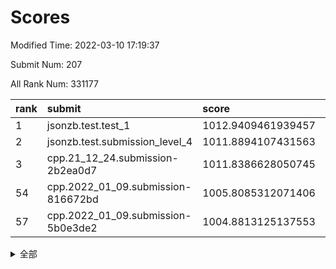 # Scores

Modified Time: 2022-03-10 17:19:37

Submit Num: 207

All Rank Num: 331177

| rank |               submit               |       score        |       sigma        | pk_num |
| :--- | :--------------------------------- | :----------------- | :----------------- | :----- |
| 1    | jsonzb.test.test_1                 | 1012.9409461939457 | 0.7968182779961129 | 6397   |
| 2    | jsonzb.test.submission_level_4     | 1011.8894107431563 | 0.7810776350576689 | 6400   |
| 3    | cpp.21_12_24.submission-2b2ea0d7   | 1011.8386628050745 | 0.78291697405712   | 6398   |
| 54   | cpp.2022_01_09.submission-816672bd | 1005.8085312071406 | 0.7187947594600386 | 6401   |
| 57   | cpp.2022_01_09.submission-5b0e3de2 | 1004.8813125137553 | 0.7056038404103424 | 6398   |


<details>
<summary>全部</summary>

| rank |                 submit                 |       score        |       sigma        | pk_num |
| :--- | :------------------------------------- | :----------------- | :----------------- | :----- |
| 1    | jsonzb.test.test_1                     | 1012.9409461939457 | 0.7968182779961129 | 6397   |
| 2    | jsonzb.test.submission_level_4         | 1011.8894107431563 | 0.7810776350576689 | 6400   |
| 3    | cpp.21_12_24.submission-2b2ea0d7       | 1011.8386628050745 | 0.78291697405712   | 6398   |
| 4    | gobigger.level_3.submission_level_3_25 | 1011.469758758817  | 0.7965241883971014 | 6401   |
| 5    | gobigger.level_3.submission_level_3_46 | 1011.2954238975813 | 0.7608095925974019 | 6404   |
| 6    | gobigger.level_3.submission_level_3_49 | 1011.2589353598123 | 0.7728011805361396 | 6396   |
| 7    | gobigger.level_3.submission_level_3_23 | 1011.2076047192882 | 0.752533738272803  | 6400   |
| 8    | gobigger.level_3.submission_level_3_8  | 1011.1302132853942 | 0.7499735924452345 | 6403   |
| 9    | gobigger.level_3.submission_level_3_41 | 1011.0781292525919 | 0.7735600084582491 | 6399   |
| 10   | gobigger.level_3.submission_level_3_14 | 1011.0475946386385 | 0.7661597226872405 | 6392   |
| 11   | gobigger.level_3.submission_level_3_17 | 1011.0223431766423 | 0.7636793895209454 | 6398   |
| 12   | gobigger.level_3.submission_level_3_1  | 1010.9303311723819 | 0.7790654578337646 | 6390   |
| 13   | gobigger.level_3.submission_level_3_48 | 1010.7886826316374 | 0.77027666872494   | 6394   |
| 14   | gobigger.level_3.submission_level_3_45 | 1010.7000096728999 | 0.7668727169555899 | 6404   |
| 15   | gobigger.level_3.submission_level_3_44 | 1010.6669558382092 | 0.7555946598733553 | 6395   |
| 16   | gobigger.level_3.submission_level_3_38 | 1010.6047804444278 | 0.7522102119226318 | 6401   |
| 17   | gobigger.level_3.submission_level_3_16 | 1010.4826936728291 | 0.7411106096808527 | 6394   |
| 18   | gobigger.level_3.submission_level_3_11 | 1010.4639546043503 | 0.765496003971417  | 6406   |
| 19   | gobigger.level_3.submission_level_3_26 | 1010.2792003936612 | 0.7744228138462043 | 6399   |
| 20   | gobigger.level_3.submission_level_3_6  | 1010.2414018197096 | 0.7522093076145132 | 6403   |
| 21   | gobigger.level_3.submission_level_3_43 | 1010.2215713399751 | 0.7621055086215521 | 6403   |
| 22   | gobigger.level_3.submission_level_3_12 | 1010.2050374723328 | 0.7741546810881199 | 6402   |
| 23   | gobigger.level_3.submission_level_3_5  | 1010.2044355255124 | 0.7592922670748243 | 6403   |
| 24   | gobigger.level_3.submission_level_3_21 | 1010.1243168536517 | 0.7706769494911737 | 6399   |
| 25   | gobigger.level_3.submission_level_3_0  | 1010.070484899537  | 0.7673436589272471 | 6399   |
| 26   | gobigger.level_3.submission_level_3_4  | 1009.9878217915376 | 0.7578179081957972 | 6406   |
| 27   | gobigger.level_3.submission_level_3_31 | 1009.9622134416344 | 0.7640202924524405 | 6400   |
| 28   | gobigger.level_3.submission_level_3_2  | 1009.9442715709656 | 0.7413237815475713 | 6396   |
| 29   | gobigger.level_3.submission_level_3_40 | 1009.9367546975176 | 0.7732626626047019 | 6397   |
| 30   | gobigger.level_3.submission_level_3_13 | 1009.8652471691372 | 0.7522835600674521 | 6400   |
| 31   | gobigger.level_3.submission_level_3_22 | 1009.8247084872643 | 0.7473337961200204 | 6398   |
| 32   | gobigger.level_3.submission_level_3_30 | 1009.7734203677987 | 0.768173477341672  | 6399   |
| 33   | gobigger.level_3.submission_level_3_28 | 1009.7476150423455 | 0.7420941868245031 | 6400   |
| 34   | gobigger.level_3.submission_level_3_42 | 1009.6833340635734 | 0.7555701643578502 | 6398   |
| 35   | gobigger.level_3.submission_level_3_39 | 1009.6526978698369 | 0.7415573305357388 | 6406   |
| 36   | gobigger.level_3.submission_level_3_32 | 1009.614559427097  | 0.7545739515764128 | 6397   |
| 37   | gobigger.level_3.submission_level_3_9  | 1009.6058517789837 | 0.739793007226003  | 6400   |
| 38   | gobigger.level_3.submission_level_3_29 | 1009.6024955227923 | 0.75315996878854   | 6394   |
| 39   | gobigger.level_3.submission_level_3_19 | 1009.587374501639  | 0.778164155588604  | 6395   |
| 40   | gobigger.level_3.submission_level_3_10 | 1009.5866186285177 | 0.7510697494377071 | 6402   |
| 41   | gobigger.level_3.submission_level_3_37 | 1009.5452398839922 | 0.7727915454335674 | 6402   |
| 42   | gobigger.level_3.submission_level_3_15 | 1009.469023035964  | 0.7607431831374171 | 6395   |
| 43   | gobigger.level_3.submission_level_3_7  | 1009.3876280536626 | 0.7468021910687019 | 6403   |
| 44   | gobigger.level_3.submission_level_3_36 | 1009.2530083207976 | 0.7618499044202214 | 6397   |
| 45   | gobigger.level_3.submission_level_3_35 | 1009.2497979871926 | 0.7482805373691509 | 6394   |
| 46   | gobigger.level_3.submission_level_3_18 | 1009.1114969320316 | 0.751062871650763  | 6401   |
| 47   | gobigger.level_3.submission_level_3_24 | 1009.0654693396933 | 0.7307364300976646 | 6403   |
| 48   | gobigger.level_3.submission_level_3_34 | 1008.9415061836459 | 0.7452032574722345 | 6399   |
| 49   | gobigger.level_3.submission_level_3_27 | 1008.9292512386422 | 0.7655790684663718 | 6406   |
| 50   | gobigger.level_3.submission_level_3_33 | 1008.6860292333333 | 0.7412878431054639 | 6399   |
| 51   | gobigger.level_3.submission_level_3_47 | 1008.6662374566838 | 0.7554044732825179 | 6401   |
| 52   | gobigger.level_3.submission_level_3_20 | 1008.3199026701866 | 0.735898679128541  | 6403   |
| 53   | gobigger.level_3.submission_level_3_3  | 1008.1375193433915 | 0.7624801614137954 | 6399   |
| 54   | cpp.2022_01_09.submission-816672bd     | 1005.8085312071406 | 0.7187947594600386 | 6401   |
| 55   | gobigger.level_1.submission_level_1_26 | 1005.501828242806  | 0.7289073790268212 | 6397   |
| 56   | gobigger.level_1.submission_level_1_39 | 1004.9873293471983 | 0.7216336212611825 | 6399   |
| 57   | cpp.2022_01_09.submission-5b0e3de2     | 1004.8813125137553 | 0.7056038404103424 | 6398   |
| 58   | gobigger.level_1.submission_level_1_16 | 1004.8562784662978 | 0.7256579768615139 | 6398   |
| 59   | gobigger.level_1.submission_level_1_49 | 1004.8547770988049 | 0.708229462950469  | 6401   |
| 60   | gobigger.level_1.submission_level_1_6  | 1004.7526678912654 | 0.7199683576343391 | 6397   |
| 61   | gobigger.level_1.submission_level_1_37 | 1004.6201118701432 | 0.7321064161598115 | 6397   |
| 62   | gobigger.level_1.submission_level_1_29 | 1004.2565137629764 | 0.7187967812099654 | 6397   |
| 63   | gobigger.level_1.submission_level_1_19 | 1004.2219295091252 | 0.7240803765954141 | 6402   |
| 64   | gobigger.level_1.submission_level_1_12 | 1004.167745046372  | 0.7219690312146261 | 6402   |
| 65   | gobigger.level_1.submission_level_1_15 | 1004.0640909847182 | 0.7156027860979605 | 6399   |
| 66   | gobigger.level_1.submission_level_1_46 | 1004.0636749832358 | 0.7295540816627895 | 6400   |
| 67   | gobigger.level_1.submission_level_1_18 | 1004.0527912013588 | 0.7086015839569895 | 6400   |
| 68   | gobigger.level_1.submission_level_1_9  | 1004.0385003994334 | 0.715944547982746  | 6403   |
| 69   | gobigger.level_1.submission_level_1_4  | 1004.035890504637  | 0.715246010976845  | 6402   |
| 70   | gobigger.level_1.submission_level_1_17 | 1003.9586002367939 | 0.7103389178854925 | 6398   |
| 71   | gobigger.level_1.submission_level_1_21 | 1003.8826164609695 | 0.7170596984405355 | 6398   |
| 72   | gobigger.level_1.submission_level_1_25 | 1003.8495228305792 | 0.7261883946652808 | 6401   |
| 73   | gobigger.level_1.submission_level_1_11 | 1003.8197686071207 | 0.7069901016806323 | 6400   |
| 74   | gobigger.level_1.submission_level_1_44 | 1003.7787213241495 | 0.724840138813425  | 6400   |
| 75   | gobigger.level_1.submission_level_1_35 | 1003.7667545018019 | 0.7043998437763626 | 6403   |
| 76   | gobigger.level_1.submission_level_1_30 | 1003.7658139771786 | 0.7195593187557643 | 6399   |
| 77   | gobigger.level_1.submission_level_1_20 | 1003.7474363220718 | 0.7113711253841472 | 6395   |
| 78   | gobigger.level_1.submission_level_1_42 | 1003.738487209797  | 0.7194580925871893 | 6404   |
| 79   | gobigger.level_1.submission_level_1_2  | 1003.668516198664  | 0.7354777085480139 | 6403   |
| 80   | gobigger.level_1.submission_level_1_43 | 1003.5221343086953 | 0.7032855359300403 | 6401   |
| 81   | gobigger.level_1.submission_level_1_13 | 1003.4492997600628 | 0.7164929299766188 | 6402   |
| 82   | gobigger.level_1.submission_level_1_5  | 1003.4199903728922 | 0.7118883181561133 | 6402   |
| 83   | gobigger.level_1.submission_level_1_33 | 1003.3214659032851 | 0.7155195510864071 | 6398   |
| 84   | gobigger.level_1.submission_level_1_45 | 1003.2876471344655 | 0.7111378615227848 | 6395   |
| 85   | gobigger.level_1.submission_level_1_28 | 1003.2454109148867 | 0.7108914695277087 | 6399   |
| 86   | gobigger.level_1.submission_level_1_36 | 1003.2432431618851 | 0.7198828289090645 | 6400   |
| 87   | gobigger.level_1.submission_level_1_8  | 1003.2349671299044 | 0.7171541142858961 | 6397   |
| 88   | gobigger.level_1.submission_level_1_32 | 1003.186271128894  | 0.72352510715874   | 6399   |
| 89   | gobigger.level_1.submission_level_1_14 | 1003.1344503152806 | 0.7182408975367836 | 6404   |
| 90   | gobigger.level_1.submission_level_1_7  | 1003.1102802055607 | 0.7079824057570038 | 6404   |
| 91   | gobigger.level_1.submission_level_1_27 | 1003.0974537734547 | 0.733190297587209  | 6399   |
| 92   | gobigger.level_1.submission_level_1_31 | 1003.07442752169   | 0.7249039947219482 | 6399   |
| 93   | gobigger.level_1.submission_level_1_41 | 1003.0216131445717 | 0.7098277580634471 | 6398   |
| 94   | gobigger.level_1.submission_level_1_3  | 1002.8713026626759 | 0.7248863375237601 | 6401   |
| 95   | gobigger.level_1.submission_level_1_48 | 1002.7957903706745 | 0.7118057202492593 | 6404   |
| 96   | gobigger.level_1.submission_level_1_22 | 1002.722748755606  | 0.7164700027328265 | 6402   |
| 97   | gobigger.level_1.submission_level_1_34 | 1002.702263491458  | 0.7124718363394239 | 6398   |
| 98   | gobigger.level_1.submission_level_1_1  | 1002.6941649427717 | 0.7162718353866868 | 6397   |
| 99   | gobigger.level_1.submission_level_1_23 | 1002.4856435358124 | 0.7125562865689276 | 6398   |
| 100  | gobigger.level_1.submission_level_1_10 | 1002.3904451530404 | 0.7124046749697408 | 6398   |
| 101  | gobigger.level_1.submission_level_1_40 | 1002.259367664448  | 0.7092466392615192 | 6402   |
| 102  | gobigger.level_1.submission_level_1_47 | 1002.2257034027181 | 0.712575574360517  | 6396   |
| 103  | gobigger.level_1.submission_level_1_0  | 1002.1085588783026 | 0.7150912194472864 | 6403   |
| 104  | gobigger.level_1.submission_level_1_38 | 1001.9745209040495 | 0.7092754935160043 | 6397   |
| 105  | gobigger.level_1.submission_level_1_24 | 1001.9494392980326 | 0.7132766412190892 | 6395   |
| 106  | gobigger.random.submission_random_15   | 997.162946835613   | 0.71723329264723   | 6399   |
| 107  | gobigger.random.submission_random_11   | 997.0445848546136  | 0.7125813055208382 | 6397   |
| 108  | gobigger.random.submission_random_43   | 997.0432146509563  | 0.7096202119881228 | 6395   |
| 109  | gobigger.random.submission_random_32   | 997.0184844973979  | 0.7189394350513563 | 6391   |
| 110  | gobigger.random.submission_random_0    | 996.8367651127157  | 0.7024729678265312 | 6406   |
| 111  | gobigger.random.submission_random_22   | 996.7941944125408  | 0.7107345133403976 | 6403   |
| 112  | gobigger.random.submission_random_5    | 996.7858703010759  | 0.7165089626623034 | 6400   |
| 113  | gobigger.random.submission_random_49   | 996.6493343413533  | 0.7069282345895055 | 6399   |
| 114  | gobigger.random.submission_random_33   | 996.5723523079187  | 0.7032725056710856 | 6397   |
| 115  | gobigger.random.submission_random_46   | 996.5213192169166  | 0.7247444398341206 | 6399   |
| 116  | gobigger.random.submission_random_13   | 996.5183646622198  | 0.7115338751277999 | 6395   |
| 117  | gobigger.random.submission_random_31   | 996.4834747947199  | 0.6979479893033826 | 6403   |
| 118  | gobigger.random.submission_random_30   | 996.4041132975119  | 0.7291095781658633 | 6400   |
| 119  | gobigger.random.submission_random_17   | 996.402738229282   | 0.7206946692028325 | 6398   |
| 120  | gobigger.random.submission_random_25   | 996.2928002436397  | 0.7014384448290469 | 6398   |
| 121  | gobigger.random.submission_random_12   | 996.2879297602113  | 0.7088545811800134 | 6403   |
| 122  | gobigger.random.submission_random_41   | 996.2741783019638  | 0.7021617926608692 | 6401   |
| 123  | gobigger.random.submission_random_45   | 996.2006531620092  | 0.6980602045177919 | 6399   |
| 124  | gobigger.random.submission_random_2    | 996.1797807321466  | 0.709333840238807  | 6405   |
| 125  | gobigger.random.submission_random_48   | 996.1487226755513  | 0.7150736444244725 | 6400   |
| 126  | gobigger.random.submission_random_24   | 996.1403902557199  | 0.7313378817168972 | 6407   |
| 127  | gobigger.random.submission_random_7    | 996.1211113544074  | 0.7095467972510234 | 6399   |
| 128  | gobigger.random.submission_random_38   | 996.116599825537   | 0.7227031175314642 | 6405   |
| 129  | gobigger.random.submission_random_6    | 996.1035508926611  | 0.7135102718245725 | 6397   |
| 130  | gobigger.random.submission_random_9    | 996.0613141584583  | 0.7115444083610046 | 6398   |
| 131  | gobigger.random.submission_random_37   | 996.0450399827863  | 0.6993190263124933 | 6400   |
| 132  | gobigger.random.submission_random_27   | 995.9876664419385  | 0.7126197158909079 | 6400   |
| 133  | gobigger.random.submission_random_19   | 995.9050065194725  | 0.7092905195668211 | 6402   |
| 134  | gobigger.random.submission_random_26   | 995.8693152511391  | 0.7090977807669908 | 6397   |
| 135  | gobigger.random.submission_random_47   | 995.8342884604236  | 0.6997482886453359 | 6398   |
| 136  | gobigger.random.submission_random_36   | 995.8044348859665  | 0.7250885715312559 | 6400   |
| 137  | gobigger.random.submission_random_42   | 995.8022564015705  | 0.7075886157659547 | 6401   |
| 138  | gobigger.random.submission_random_44   | 995.7833048864557  | 0.7273833226330384 | 6398   |
| 139  | gobigger.random.submission_random_8    | 995.7320905591903  | 0.7110827830961463 | 6400   |
| 140  | gobigger.random.submission_random_40   | 995.7187103612101  | 0.7204658513548579 | 6397   |
| 141  | gobigger.random.submission_random_18   | 995.628554906911   | 0.7089699661394662 | 6403   |
| 142  | gobigger.random.submission_random_3    | 995.5886871407859  | 0.7244884655155592 | 6402   |
| 143  | gobigger.random.submission_random_16   | 995.5775479445117  | 0.707995280912909  | 6402   |
| 144  | gobigger.random.submission_random_14   | 995.5231879701603  | 0.7074025954468735 | 6396   |
| 145  | gobigger.random.submission_random_20   | 995.3995691659298  | 0.7094539115214685 | 6401   |
| 146  | gobigger.random.submission_random_1    | 995.3790757161557  | 0.7089345274500125 | 6396   |
| 147  | gobigger.random.submission_random_4    | 995.3145327964589  | 0.7025816247549782 | 6395   |
| 148  | gobigger.random.submission_random_23   | 995.2617645524433  | 0.711236460650737  | 6401   |
| 149  | gobigger.random.submission_random_29   | 995.2404477179728  | 0.7060629083422271 | 6398   |
| 150  | gobigger.random.submission_random_39   | 995.0112562054998  | 0.7079159644621748 | 6396   |
| 151  | gobigger.random.submission_random_21   | 994.9938314118257  | 0.7132770668749183 | 6400   |
| 152  | gobigger.random.submission_random_35   | 994.8119032348526  | 0.735233852814044  | 6405   |
| 153  | gobigger.random.submission_random_10   | 994.6476193501752  | 0.7081662984942874 | 6402   |
| 154  | gobigger.random.submission_random_34   | 994.5565587027656  | 0.7236028666867804 | 6401   |
| 155  | gobigger.random.submission_random_28   | 993.5670223735498  | 0.723754791829152  | 6404   |
| 156  | gobigger.level_2.submission_level_2_2  | 993.5030904597197  | 0.7381143726117999 | 6401   |
| 157  | gobigger.level_2.submission_level_2_41 | 993.4423112263532  | 0.7277308803154457 | 6395   |
| 158  | gobigger.level_2.submission_level_2_20 | 993.4258860174756  | 0.759973558053574  | 6397   |
| 159  | gobigger.level_2.submission_level_2_8  | 993.1999007871158  | 0.7277302067410116 | 6399   |
| 160  | gobigger.level_2.submission_level_2_5  | 993.1346918763194  | 0.7531489740127899 | 6400   |
| 161  | gobigger.level_2.submission_level_2_11 | 993.1239549647114  | 0.7421865900587211 | 6393   |
| 162  | gobigger.level_2.submission_level_2_44 | 993.0839914583821  | 0.7468266492106718 | 6398   |
| 163  | gobigger.level_2.submission_level_2_27 | 993.0491256656911  | 0.7357773282985183 | 6397   |
| 164  | gobigger.level_2.submission_level_2_32 | 993.0327942000674  | 0.7384598665647935 | 6401   |
| 165  | gobigger.level_2.submission_level_2_48 | 993.0121705169363  | 0.7482890808938986 | 6398   |
| 166  | gobigger.level_2.submission_level_2_49 | 992.8698108583509  | 0.7359110071482644 | 6403   |
| 167  | gobigger.level_2.submission_level_2_19 | 992.835507699792   | 0.7447888526028692 | 6395   |
| 168  | gobigger.level_2.submission_level_2_3  | 992.7204802845451  | 0.7351565263904127 | 6397   |
| 169  | gobigger.level_2.submission_level_2_30 | 992.6595647110132  | 0.7653093418700309 | 6397   |
| 170  | gobigger.level_2.submission_level_2_22 | 992.6281005712796  | 0.744936151365646  | 6408   |
| 171  | gobigger.level_2.submission_level_2_18 | 992.5007976822812  | 0.7428801530112492 | 6400   |
| 172  | gobigger.level_2.submission_level_2_9  | 992.4570828178092  | 0.7294227780535472 | 6401   |
| 173  | gobigger.level_2.submission_level_2_33 | 992.3171421170459  | 0.7481136222116874 | 6401   |
| 174  | gobigger.level_2.submission_level_2_4  | 992.2810356940354  | 0.7289821831618736 | 6396   |
| 175  | gobigger.level_2.submission_level_2_7  | 992.2725870171     | 0.746018837817112  | 6401   |
| 176  | gobigger.level_2.submission_level_2_36 | 992.25200406295    | 0.7489619993353475 | 6401   |
| 177  | gobigger.level_2.submission_level_2_12 | 992.1687925900993  | 0.7432238369486956 | 6398   |
| 178  | gobigger.level_2.submission_level_2_16 | 992.1672121742238  | 0.748509749955161  | 6395   |
| 179  | gobigger.level_2.submission_level_2_39 | 991.8994834654475  | 0.7461541049145755 | 6403   |
| 180  | gobigger.level_2.submission_level_2_10 | 991.7978829465421  | 0.7391682596903829 | 6401   |
| 181  | gobigger.level_2.submission_level_2_6  | 991.769918847995   | 0.7408908236780327 | 6394   |
| 182  | gobigger.level_2.submission_level_2_25 | 991.7567527734003  | 0.7432870150882301 | 6401   |
| 183  | gobigger.level_2.submission_level_2_15 | 991.7511560108003  | 0.7584148011698796 | 6400   |
| 184  | gobigger.level_2.submission_level_2_46 | 991.6450722648449  | 0.7523678048080271 | 6398   |
| 185  | gobigger.level_2.submission_level_2_38 | 991.6192293460413  | 0.754825275486539  | 6402   |
| 186  | gobigger.level_2.submission_level_2_40 | 991.5776492271842  | 0.7489029462267381 | 6401   |
| 187  | gobigger.level_2.submission_level_2_37 | 991.5414443827854  | 0.7587327578154632 | 6401   |
| 188  | gobigger.level_2.submission_level_2_23 | 991.4750247259344  | 0.7344598091133063 | 6402   |
| 189  | gobigger.level_2.submission_level_2_1  | 991.467120247164   | 0.7580589507021774 | 6403   |
| 190  | gobigger.level_2.submission_level_2_24 | 991.453883317461   | 0.743686774270238  | 6403   |
| 191  | gobigger.level_2.submission_level_2_0  | 991.4306169814494  | 0.773546587361337  | 6396   |
| 192  | gobigger.level_2.submission_level_2_34 | 991.2848943441392  | 0.7341814689418861 | 6398   |
| 193  | gobigger.level_2.submission_level_2_43 | 991.2308692814844  | 0.7568351406992093 | 6396   |
| 194  | gobigger.level_2.submission_level_2_21 | 991.1381077316016  | 0.7778877087262381 | 6404   |
| 195  | gobigger.level_2.submission_level_2_45 | 991.1138558197881  | 0.7679569031265001 | 6399   |
| 196  | gobigger.level_2.submission_level_2_17 | 991.1047335696765  | 0.773222087822491  | 6396   |
| 197  | gobigger.level_2.submission_level_2_14 | 991.0634914824346  | 0.7410560740376908 | 6396   |
| 198  | gobigger.level_2.submission_level_2_26 | 991.060477213299   | 0.774886457371486  | 6399   |
| 199  | gobigger.level_2.submission_level_2_47 | 990.9104484105737  | 0.7560379313954342 | 6402   |
| 200  | gobigger.level_2.submission_level_2_29 | 990.7311928293592  | 0.7682834918024835 | 6404   |
| 201  | gobigger.level_2.submission_level_2_31 | 990.6939343310094  | 0.7573486669557109 | 6398   |
| 202  | gobigger.level_2.submission_level_2_28 | 990.6274937341706  | 0.772335939018316  | 6397   |
| 203  | gobigger.level_2.submission_level_2_42 | 990.6104275867633  | 0.7666488848653832 | 6404   |
| 204  | gobigger.level_2.submission_level_2_35 | 990.1481865855926  | 0.7663293930642378 | 6401   |
| 205  | gobigger.level_2.submission_level_2_13 | 990.1182380172398  | 0.7660955860806101 | 6397   |
| 206  | gobigger.none.submission_none_0        | 977.6590389150591  | 1.2663630952103861 | 6402   |
| 207  | gobigger.none.submission_none_1        | 976.44445068295    | 1.318609928442829  | 6400   |

</details>